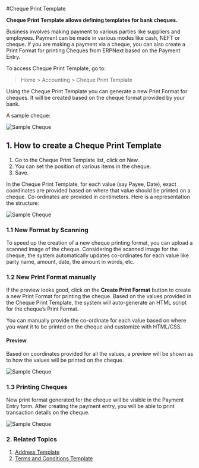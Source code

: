 <!-- add-breadcrumbs -->
#Cheque Print Template

**Cheque Print Template allows defining templates for bank cheques.**

Business involves making payment to various parties like suppliers and employees. Payment can be made in various modes like cash, NEFT or cheque. If you are making a payment via a cheque, you can also create a Print Format for printing Cheques from ERPNext based on the Payment Entry.

To access Cheque Print Template, go to:
> Home > Accounting > Cheque Print Template

Using the Cheque Print Template you can generate a new Print Format for cheques. It will be created based on the cheque format provided by your bank.

A sample cheque:

<img class="screenshot" alt="Sample Cheque" src="{{docs_base_url}}/v13/assets/img/setup/print/sample-cheque.jpg">


## 1. How to create a Cheque Print Template
1. Go to the Cheque Print Template list, click on New.
1. You can set the position of various items in the cheque.
1. Save.

In the Cheque Print Template, for each value (say Payee, Date), exact coordinates are provided based on where that value should be printed on a cheque. Co-ordinates are provided in centimeters. Here is a representation the structure:

<img class="screenshot" alt="Sample Cheque" src="{{docs_base_url}}/v13/assets/img/setup/print/cheque-1.png">

### 1.1 New Format by Scanning

To speed up the creation of a new cheque printing format, you can upload a scanned image of the cheque. Considering the scanned image for the cheque, the system automatically updates co-ordinates for each value like party name, amount, date, the amount in words, etc.

### 1.2 New Print Format manually
If the preview looks good, click on the **Create Print Format** button to create a new Print Format for printing the cheque. Based on the values provided in the Cheque Print Template, the system will auto-generate an HTML script for the cheque’s Print Format.

You can manually provide the co-ordinate for each value based on where you want it to be printed on the cheque and customize with HTML/CSS.

#### Preview
Based on coordinates provided for all the values, a preview will be shown as to how the values will be printed on the cheque.

<img class="screenshot" alt="Sample Cheque" src="{{docs_base_url}}/v13/assets/img/setup/print/cheque-2.png">

### 1.3 Printing Cheques

New print format generated for the cheque will be visible in the Payment Entry form. After creating the payment entry, you will be able to print transaction details on the cheque.

<img class="screenshot" alt="Sample Cheque" src="{{docs_base_url}}/v13/assets/img/setup/print/cheque-3.gif">

### 2. Related Topics
1. [Address Template](/docs/v13/user/manual/en/setting-up/print/address-template)
1. [Terms and Conditions Template](/docs/v13/user/manual/en/setting-up/print/terms-and-conditions)

